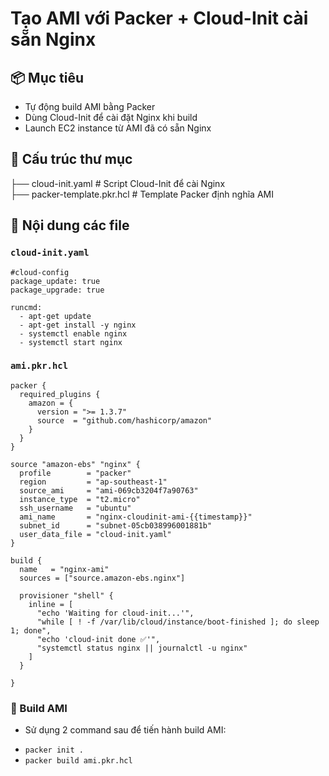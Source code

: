 # Tạo AMI với Packer + Cloud-Init cài sẵn Nginx

## 📦 Mục tiêu
- Tự động build AMI bằng Packer
- Dùng Cloud-Init để cài đặt Nginx khi build
- Launch EC2 instance từ AMI đã có sẵn Nginx

## 📁 Cấu trúc thư mục
├── cloud-init.yaml # Script Cloud-Init để cài Nginx  
├── packer-template.pkr.hcl # Template Packer định nghĩa AMI

## 📄 Nội dung các file
### `cloud-init.yaml`
```
#cloud-config
package_update: true
package_upgrade: true

runcmd:
  - apt-get update
  - apt-get install -y nginx
  - systemctl enable nginx
  - systemctl start nginx
```

### `ami.pkr.hcl`
```
packer {
  required_plugins {
    amazon = {
      version = ">= 1.3.7"
      source  = "github.com/hashicorp/amazon"
    }
  }
}

source "amazon-ebs" "nginx" {
  profile        = "packer"
  region         = "ap-southeast-1"
  source_ami     = "ami-069cb3204f7a90763"
  instance_type  = "t2.micro"
  ssh_username   = "ubuntu"
  ami_name       = "nginx-cloudinit-ami-{{timestamp}}"
  subnet_id      = "subnet-05cb038996001881b"
  user_data_file = "cloud-init.yaml"
}

build {
  name   = "nginx-ami"
  sources = ["source.amazon-ebs.nginx"]

  provisioner "shell" {
    inline = [
      "echo 'Waiting for cloud-init...'",
      "while [ ! -f /var/lib/cloud/instance/boot-finished ]; do sleep 1; done",
      "echo 'cloud-init done ✅'",
      "systemctl status nginx || journalctl -u nginx"
    ]
  }

}
```

### 🚀 Build AMI
- Sử dụng 2 command sau để tiến hành build AMI:
+ `packer init .`  
+ `packer build ami.pkr.hcl`
